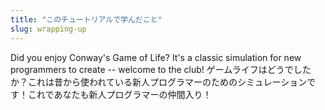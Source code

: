 ```yaml
---
title: "このチュートリアルで学んだこと"
slug: wrapping-up
---
```


Did you enjoy Conway's Game of Life? It's a classic simulation for new programmers to create -- welcome to the club!
ゲームライフはどうでしたか？これは昔から使われている新人プログラマーのためのシミュレーションです！これであなたも新人プログラマーの仲間入り！

<!-- - Bullet list of key concepts -->
